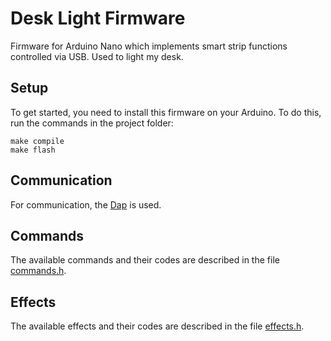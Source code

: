 # Desk Light Firmware

Firmware for Arduino Nano which implements smart strip functions controlled via USB. Used to light my desk.

## Setup

To get started, you need to install this firmware on your Arduino. To do this, run the commands in the project folder:

```
make compile
make flash
```

## Communication

For communication, the [Dap](./light_controller/src/dap/) is used.

## Commands

The available commands and their codes are described in the file [commands.h](./light_controller/src/commands/commands.h).

## Effects

The available effects and their codes are described in the file [effects.h](./light_controller/src/animator/effects.h).
